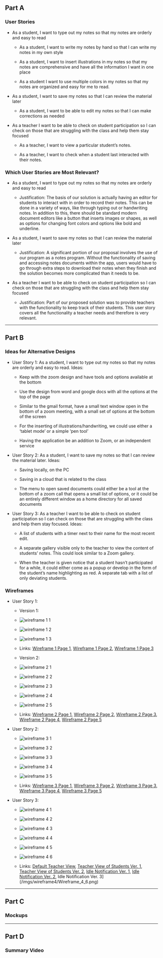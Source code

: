 ## Part A

### User Stories

* As a student, I want to type out my notes so that my notes are orderly and easy to read

    - As a student, I want to write my notes by hand so that I can write my notes in my own style
    
    - As a student, I want to insert illustrations in my notes so that my notes are comprehensive and have all the information I want in one place
    
    - As a student I want to use multiple colors in my notes so that my notes are organized and easy for me to read.
    
* As a student, I want to save my notes so that I can review the material later

    - As a student, I want to be able to edit my notes so that I can make corrections as needed

* As a teacher I want to be able to check on student participation so I can check on those that are struggling with the class and help them stay focused
    - As a teacher, I want to view a particular student’s notes.
    
    - As a teacher, I want to check when a student last interacted with their notes.

### Which User Stories are Most Relevant?

* As a student, I want to type out my notes so that my notes are orderly and easy to read

    - Justification: The basis of our solution is actually having an editor for students to interact with in order to record their notes. This can be done in a variety of ways, like through typing out or handwriting notes. In addition to this, there should be standard modern document editors like a button that inserts images or shapes, as well as options for changing font colors and options like bold and underline.

* As a student, I want to save my notes so that I can review the material later

    - Justification: A significant portion of our proposal involves the use of our program as a notes program. Without the functionality of saving and accessing notes documents within the app, users would have to go through extra steps to download their notes when they finish and the solution becomes more complicated than it needs to be.

* As a teacher I want to be able to check on student participation so I can check on those that are struggling with the class and help them stay focused

    - Justification: Part of our proposed solution was to provide teachers with the functionality to keep track of their students. This user story covers all the functionality a teacher needs and therefore is very relevant.

---------------------------------------------------------------------------------------------------------------------------------------------------------------------------------

## Part B

### Ideas for Alternative Designs

* User Story 1: As a student, I want to type out my notes so that my notes are orderly and easy to read. Ideas:

     - Keep with the zoom design and have tools and options available at the bottom
     
     - Use the design from word and google docs with all the options at the top of the page
     
     - Similar to the gmail format, have a small text window open in the bottom of a zoom meeting, with a small set of options at the bottom of the screen
     
     - For the inserting of illustrations/handwriting, we could use either a ‘tablet mode’ or a simple ‘pen tool’
     
     - Having the application be an addition to Zoom, or an independent service

* User Story 2: As a student, I want to save my notes so that I can review the material later. Ideas:

     - Saving locally, on the PC

     - Saving in a cloud that is related to the class

     - The menu to open saved documents could either be a tool at the bottom of a zoom call that opens a small list of options, or it could be an entirely different window as a home directory for all saved documents

* User Story 3: As a teacher I want to be able to check on student participation so I can check on those that are struggling with the class and help them stay focused. Ideas:

     - A list of students with a timer next to their name for the most recent edit.

     - A separate gallery visible only to the teacher to view the content of  students’ notes. This could look similar to a Zoom gallery.

     - When the teacher is given notice that a student hasn’t participated for a while, it could either come as a popup or develop in the form of the student’s name highlighting as red. A separate tab with a list of only deviating students.

### Wireframes

* User Story 1:

     - Version 1:

     - ![wireframe 1 1](/imgs/wireframe1/Clicked_Existing_Note_to_Edit.png)

     - ![wireframe 1 2](/imgs/wireframe1/Main_Notepad_Open.png)

     - ![wireframe 1 3](/imgs/wireframe1/Main_Notepad_Open_View_Options.png)
     
     - Links: [Wireframe 1 Page 1](/imgs/wireframe1/Clicked_Existing_Note_to_Edit.png), [Wireframe 1 Page 2](/imgs/wireframe1/Main_Notepad_Open.png), [Wireframe 1 Page 3](/imgs/wireframe1/Main_Notepad_Open_View_Options.png)

     - Version 2:
     
     - ![wireframe 2 1](/imgs/wireframe2/Wireframe_2_1.png)

     - ![wireframe 2 2](/imgs/wireframe2/Wireframe_2_2.png)

     - ![wireframe 2 3](/imgs/wireframe2/Wireframe_2_3.png)

     - ![wireframe 2 4](/imgs/wireframe2/Wireframe_2_4.png)

     - ![wireframe 2 5](/imgs/wireframe2/Wireframe_2_5.png)

     - Links: [Wireframe 2 Page 1](/imgs/wireframe2/Wireframe_2_1.png), [Wireframe 2 Page 2](/imgs/wireframe2/Wireframe_2_2.png), [Wireframe 2 Page 3](/imgs/wireframe2/Wireframe_2_3.png), [Wireframe 2 Page 4](/imgs/wireframe2/Wireframe_2_4.png), [Wireframe 2 Page 5](/imgs/wireframe2/Wireframe_2_5.png)

* User Story 2:
     
     - ![wireframe 3 1](/imgs/wireframe3/Wireframe_3_1.png)

     - ![wireframe 3 2](/imgs/wireframe3/Wireframe_3_2.png)

     - ![wireframe 3 3](/imgs/wireframe3/Wireframe_3_3.png)

     - ![wireframe 3 4](/imgs/wireframe3/Wireframe_3_4.png)

     - ![wireframe 3 5](/imgs/wireframe3/Wireframe_3_5.png)

     - Links: [Wireframe 3 Page 1](/imgs/wireframe3/Wireframe_3_1.png), [Wireframe 3 Page 2](/imgs/wireframe3/Wireframe_3_2.png), [Wireframe 3 Page 3](/imgs/wireframe3/Wireframe_3_3.png), [Wireframe 3 Page 4](/imgs/wireframe3/Wireframe_3_4.png), [Wireframe 3 Page 5](/imgs/wireframe3/Wireframe_3_5.png)

* User Story 3: 

     - ![wireframe 4 1](/imgs/wireframe4/Wireframe_4_1.png)

     - ![wireframe 4 2](/imgs/wireframe4/Wireframe_4_2.png)

     - ![wireframe 4 3](/imgs/wireframe4/Wireframe_4_3.png)

     - ![wireframe 4 4](/imgs/wireframe4/Wireframe_4_4.png)

     - ![wireframe 4 5](/imgs/wireframe4/Wireframe_4_5.png)

     - ![wireframe 4 6](/imgs/wireframe4/Wireframe_4_6.png)
     
     - Links: [Default Teacher View](/imgs/wireframe4/Wireframe_4_1.png), [Teacher View of Students Ver. 1](/imgs/wireframe4/Wireframe_4_2.png), [Teacher View of Students Ver. 2](/imgs/wireframe4/Wireframe_4_3.png), [Idle Notification Ver. 1](/imgs/wireframe4/Wireframe_4_4.png), [Idle Notification Ver. 2](/imgs/wireframe4/Wireframe_4_5.png), Idle Notification Ver. 3](/imgs/wireframe4/Wireframe_4_6.png)

---------------------------------------------------------------------------------------------------------------------------------------------------------------------------------

## Part C

### Mockups

---------------------------------------------------------------------------------------------------------------------------------------------------------------------------------

## Part D

### Summary Video
